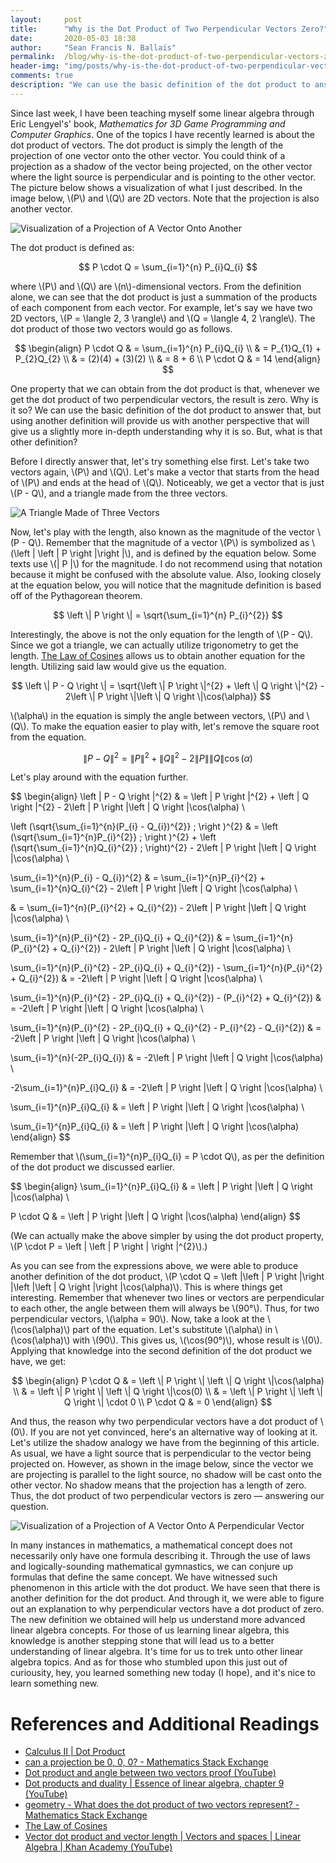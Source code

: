 ```yaml
---
layout:     post
title:      "Why is the Dot Product of Two Perpendicular Vectors Zero?"
date:       2020-05-03 18:38
author:     "Sean Francis N. Ballais"
permalink:  /blog/why-is-the-dot-product-of-two-perpendicular-vectors-zero/
header-img: "img/posts/why-is-the-dot-product-of-two-perpendicular-vectors-zero/header.png"
comments: true
description: "We can use the basic definition of the dot product to answer that, but using another definition will provide us with another perspective that will give us a slightly more in-depth understanding why it is so. But, what is that other definition?"
---
```


Since last week, I have been teaching myself some linear algebra through Eric Lengyel's' book, _Mathematics for 3D Game Programming and Computer Graphics_. One of the topics I have recently learned is about the dot product of vectors. The dot product is simply the length of the projection of one vector onto the other vector. You could think of a projection as a shadow of the vector being projected, on the other vector where the light source is perpendicular and is pointing to the other vector. The picture below shows a visualization of what I just described. In the image below, \\(P\\) and \\(Q\\) are 2D vectors. Note that the projection is also another vector.

![Visualization of a Projection of A Vector Onto Another](/static/img/posts/why-is-the-dot-product-of-two-perpendicular-vectors-zero/projection.png)

The dot product is defined as:

$$
P \cdot Q = \sum_{i=1}^{n} P_{i}Q_{i}
$$

where \\(P\\) and \\(Q\\) are \\(n\\)-dimensional vectors. From the definition alone, we can see that the dot product is just a summation of the products of each component from each vector. For example, let's say we have two 2D vectors, \\(P = \langle 2, 3 \rangle\\) and \\(Q = \langle 4, 2 \rangle\\). The dot product of those two vectors would go as follows.

$$
\begin{align}
P \cdot Q & = \sum_{i=1}^{n} P_{i}Q_{i} \\
& = P_{1}Q_{1} + P_{2}Q_{2} \\
& = (2)(4) + (3)(2) \\
& = 8 + 6 \\
P \cdot Q & = 14
\end{align}
$$

One property that we can obtain from the dot product is that, whenever we get the dot product of two perpendicular vectors, the result is zero. Why is it so? We can use the basic definition of the dot product to answer that, but using another definition will provide us with another perspective that will give us a slightly more in-depth understanding why it is so. But, what is that other definition?

Before I directly answer that, let's try something else first. Let's take two vectors again, \\(P\\) and \\(Q\\). Let's make a vector that starts from the head of \\(P\\) and ends at the head of \\(Q\\). Noticeably, we get a vector that is just \\(P - Q\\), and a triangle made from the three vectors.

![A Triangle Made of Three Vectors](/static/img/posts/why-is-the-dot-product-of-two-perpendicular-vectors-zero/vector-triangle.png)

Now, let's play with the length, also known as the magnitude of the vector \\(P - Q\\). Remember that the magnitude of a vector \\(P\\) is symbolized as \\(\left \| \left \| P \right \|\right \|\\), and is defined by the equation below. Some texts use \\(\| P \|\\) for the magnitude. I do not recommend using that notation because it might be confused with the absolute value. Also, looking closely at the equation below, you will notice that the magnitude definition is based off of the Pythagorean theorem.

$$
\left \| P \right \| = \sqrt{\sum_{i=1}^{n} P_{i}^{2}}
$$

Interestingly, the above is not the only equation for the length of \\(P - Q\\). Since we got a triangle, we can actually utilize trigonometry to get the length. [The Law of Cosines]([https://www.mathsisfun.com/algebra/trig-cosine-law.html]) allows us to obtain another equation for the length. Utilizing said law would give us the equation.

$$
\left \| P - Q \right \| = \sqrt{\left \| P \right \|^{2} + \left \| Q \right \|^{2} - 2\left \| P \right \|\left \| Q \right \|\cos(\alpha)}
$$

\\(\alpha\\) in the equation is simply the angle between vectors, \\(P\\) and \\(Q\\). To make the equation easier to play with, let's remove the square root from the equation.

$$
\left \| P - Q \right \|^{2} = \left \| P \right \|^{2} + \left \| Q \right \|^{2} - 2\left \| P \right \|\left \| Q \right \|\cos(\alpha)
$$

Let's play around with the equation further.

$$
\begin{align}
\left \| P - Q \right \|^{2} & = \left \| P \right \|^{2} + \left \| Q \right \|^{2} - 2\left \| P \right \|\left \| Q \right \|\cos(\alpha) \\

\left (\sqrt{\sum_{i=1}^{n}(P_{i} - Q_{i})^{2}} \; \right )^{2} & = \left (\sqrt{\sum_{i=1}^{n}P_{i}^{2}} \; \right )^{2} + \left (\sqrt{\sum_{i=1}^{n}Q_{i}^{2}} \; \right)^{2} - 2\left \| P \right \|\left \| Q \right \|\cos(\alpha) \\

\sum_{i=1}^{n}(P_{i} - Q_{i})^{2} & = \sum_{i=1}^{n}P_{i}^{2} + \sum_{i=1}^{n}Q_{i}^{2} - 2\left \| P \right \|\left \| Q \right \|\cos(\alpha) \\

& = \sum_{i=1}^{n}(P_{i}^{2} + Q_{i}^{2}) - 2\left \| P \right \|\left \| Q \right \|\cos(\alpha) \\

\sum_{i=1}^{n}(P_{i}^{2} - 2P_{i}Q_{i} + Q_{i}^{2}) & = \sum_{i=1}^{n}(P_{i}^{2} + Q_{i}^{2}) - 2\left \| P \right \|\left \| Q \right \|\cos(\alpha) \\

\sum_{i=1}^{n}(P_{i}^{2} - 2P_{i}Q_{i} + Q_{i}^{2}) - \sum_{i=1}^{n}(P_{i}^{2} + Q_{i}^{2}) & = -2\left \| P \right \|\left \| Q \right \|\cos(\alpha) \\

\sum_{i=1}^{n}(P_{i}^{2} - 2P_{i}Q_{i} + Q_{i}^{2}) - (P_{i}^{2} + Q_{i}^{2}) & = -2\left \| P \right \|\left \| Q \right \|\cos(\alpha) \\

\sum_{i=1}^{n}(P_{i}^{2} - 2P_{i}Q_{i} + Q_{i}^{2} - P_{i}^{2} - Q_{i}^{2}) & = -2\left \| P \right \|\left \| Q \right \|\cos(\alpha) \\

\sum_{i=1}^{n}(-2P_{i}Q_{i}) & = -2\left \| P \right \|\left \| Q \right \|\cos(\alpha) \\

-2\sum_{i=1}^{n}P_{i}Q_{i} & = -2\left \| P \right \|\left \| Q \right \|\cos(\alpha) \\

\sum_{i=1}^{n}P_{i}Q_{i} & = \left \| P \right \|\left \| Q \right \|\cos(\alpha) \\

\sum_{i=1}^{n}P_{i}Q_{i} & = \left \| P \right \|\left \| Q \right \|\cos(\alpha)
\end{align}
$$

Remember that \\(\sum_{i=1}^{n}P_{i}Q_{i} = P \cdot Q\\), as per the definition of the dot product we discussed earlier.

$$
\begin{align}
\sum_{i=1}^{n}P_{i}Q_{i} & = \left \| P \right \|\left \| Q \right \|\cos(\alpha) \\

P \cdot Q & = \left \| P \right \|\left \| Q \right \|\cos(\alpha)
\end{align}
$$

(We can actually make the above simpler by using the dot product property, \\(P \cdot P = \left \| \left \| P \right \| \right \|^{2}\\).)

As you can see from the expressions above, we were able to produce another definition of the dot product, \\(P \cdot Q = \left \|\left \| P \right \|\right \|\left \|\left \| Q \right \|\right \|\cos(\alpha)\\). This is where things get interesting. Remember that whenever two lines or vectors are perpendicular to each other, the angle between them will always be \\(90°\\). Thus, for two perpendicular vectors, \\(\alpha = 90\\). Now, take a look at the \\(\cos(\alpha)\\) part of the equation. Let's substitute \\(\alpha\\) in \\(\cos(\alpha)\\) with \\(90\\). This gives us, \\(\cos(90°)\\), whose result is \\(0\\). Applying that knowledge into the second definition of the dot product we have, we get:

$$
\begin{align}
P \cdot Q & = \left \| P \right \| \left \| Q \right \|\cos(\alpha) \\
& = \left \| P \right \| \left \| Q \right \|\cos(0) \\
& = \left \| P \right \| \left \| Q \right \| \cdot 0 \\
P \cdot Q & = 0
\end{align}
$$

And thus, the reason why two perpendicular vectors have a dot product of \\(0\\). If you are not yet convinced, here's an alternative way of looking at it. Let's utilize the shadow analogy we have from the beginning of this article. As usual, we have a light source that is perpendicular to the vector being projected on. However, as shown in the image below, since the vector we are projecting is parallel to the light source, no shadow will be cast onto the other vector. No shadow means that the projection has a length of zero. Thus, the dot product of two perpendicular vectors is zero &mdash; answering our question.

![Visualization of a Projection of A Vector Onto A Perpendicular Vector](/static/img/posts/why-is-the-dot-product-of-two-perpendicular-vectors-zero/perpendicular.png)

In many instances in mathematics, a mathematical concept does not necessarily only have one formula describing it. Through the use of laws and logically-sounding mathematical gymnastics, we can conjure up formulas that define the same concept. We have witnessed such phenomenon in this article with the dot product. We have seen that there is another definition for the dot product. And through it, we were able to figure out an explanation to why perpendicular vectors have a dot product of zero. The new definition we obtained will help us understand more advanced linear algebra concepts. For those of us learning linear algebra, this knowledge is another stepping stone that will lead us to a better understanding of linear algebra. It's time for us to trek unto other linear algebra topics. And as for those who stumbled upon this just out of curiousity, hey, you learned something new today (I hope), and it's nice to learn something new.

# References and Additional Readings

 * [Calculus II \| Dot Product](http://tutorial.math.lamar.edu/Classes/CalcII/DotProduct.aspx)
 * [can a projection be 0, 0, 0? - Mathematics Stack Exchange](https://math.stackexchange.com/questions/3487466/can-a-projection-vector-be-0-0-0)
 * [Dot product and angle between two vectors proof (YouTube)](https://www.youtube.com/watch?v=bbBGgHDhmVg)
 * [Dot products and duality \| Essence of linear algebra, chapter 9 (YouTube)](https://www.youtube.com/watch?v=LyGKycYT2v0)
 * [geometry - What does the dot product of two vectors represent? - Mathematics Stack Exchange](https://math.stackexchange.com/questions/805954/what-does-the-dot-product-of-two-vectors-represent)
 * [The Law of Cosines](https://www.mathsisfun.com/algebra/trig-cosine-law.html)
 * [Vector dot product and vector length &#124; Vectors and spaces &#124; Linear Algebra &#124; Khan Academy (YouTube)](https://www.youtube.com/watch?v=WNuIhXo39_k)
